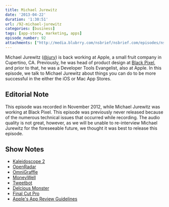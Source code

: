 ```yaml
---
title: Michael Jurewitz
date: '2013-04-22'
duration: '1:30:51'
url: /92-michael-jurewitz
categories: [business]
tags: [app-store, marketing, apps]
episode_number: 92
attachments: ["http://media.blubrry.com/nsbrief/nsbrief.com/episodes/nsbrief_92_michael_jurwitz.m4a"]
---
```


Michael Jurewitz ([@jury](http://twitter.com/jury)) is back working at Apple, a small fruit company in Cupertino, CA. Previously, he was head of product design at [Black Pixel](http://blackpixel.com), and prior to that, he was a Developer Tools Evangelist, also at Apple. In this episode, we talk to Michael Jurewitz about things you can do to be more successful in the either the iOS or Mac App Stores.

## Editorial Note
This episode was recorded in November 2012, while Michael Jurewitz was working at Black Pixel. This episode was previously never released because of the numerous technical issues that occurred while recording. The audio quality is not great, however, as we will be unable to re-interview Michael Jurewitz for the foreseeable future, we thought it was best to release this episode.

## Show Notes
- [Kaleidoscope 2](http://www.kaleidoscopeapp.com)
- [OpenRadar](http://openradar.appspot.com)
- [OmniGraffle](http://www.omnigroup.com/applications/omnigraffle/)
- [MoneyWell](http://nothirst.com/moneywell)
- [Tweetbot](http://tapbots.com/software/tweetbot_mac/)
- [Delcious Monster](http://www.delicious-monster.com)
- [Final Cut Pro](http://www.apple.com/finalcutpro/)
- [Apple's App Review Guidelines](https://developer.apple.com/appstore/guidelines.html)
